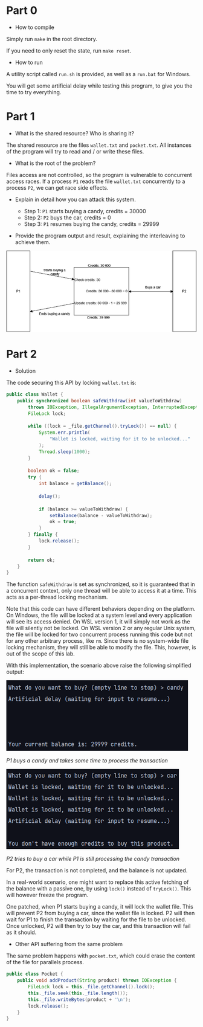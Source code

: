 # Part 0

- How to compile

Simply run `make` in the root directory.

If you need to only reset the state, run `make reset`.

- How to run

A utility script called `run.sh` is provided, as well as a `run.bat` for
Windows.

You will get some artificial delay while testing this program, to give you the
time to try everything.

# Part 1

- What is the shared resource? Who is sharing it?

The shared resource are the files `wallet.txt` and `pocket.txt`. All instances
of the program will try to read and / or write these files.

- What is the root of the problem?

Files access are not controlled, so the program is vulnerable to concurrent
access races. If a process `P1` reads the file `wallet.txt` concurrently to a
process `P2`, we can get race side effects.

- Explain in detail how you can attack this system.

    - Step 1: `P1` starts buying a candy, credits = 30000
    - Step 2: `P2` buys the car, credits = 0
    - Step 3: `P1` resumes buying the candy, credits = 29999

- Provide the program output and result, explaining the interleaving to achieve
  them.

![Diagram](res/report/part1_diagram.png)

# Part 2

- Solution

The code securing this API by locking `wallet.txt` is:

```java
public class Wallet {
    public synchronized boolean safeWithdraw(int valueToWithdraw)
        throws IOException, IllegalArgumentException, InterruptedException {
        FileLock lock;

        while ((lock = _file.getChannel().tryLock()) == null) {
            System.err.println(
                "Wallet is locked, waiting for it to be unlocked..."
            );
            Thread.sleep(1000);
        }

        boolean ok = false;
        try {
            int balance = getBalance();

            delay();

            if (balance >= valueToWithdraw) {
                setBalance(balance - valueToWithdraw);
                ok = true;
            }
        } finally {
            lock.release();
        }

        return ok;
    }
}
```

The function `safeWithdraw` is set as synchronized, so it is guaranteed that in
a concurrent context, only one thread will be able to access it at a time. This
acts as a per-thread locking mechanism.

Note that this code can have different behaviors depending on the platform. On
Windows, the file will be locked at a system level and every application will
see its access denied. On WSL version 1, it will simply not work as the file
will silently not be locked. On WSL version 2 or any regular Unix system, the
file will be locked for two concurrent process running this code but not for any
other arbitrary process, like `rm`. Since there is no system-wide file locking
mechanism, they will still be able to modify the file. This, however, is out of
the scope of this lab.

With this implementation, the scenario above raise the following simplified
output:

![P1](res/report/part2_P1.png)

*P1 buys a candy and takes some time to process the transaction*

![](res/report/part2_P2.png)

*P2 tries to buy a car while P1 is still processing the candy transaction*

For P2, the transaction is not completed, and the balance is not updated.

In a real-world scenario, one might want to replace this active fetching of the
balance with a passive one, by using `lock()` instead of `tryLock()`. This will
however freeze the program.

One patched, when P1 starts buying a candy, it will lock the wallet file. This
will prevent P2 from buying a car, since the wallet file is locked. P2 will then
wait for P1 to finish the transaction by waiting for the file to be unlocked.
Once unlocked, P2 will then try to buy the car, and this transaction will fail
as it should.

- Other API suffering from the same problem

The same problem happens with `pocket.txt`, which could erase the content of the
file for parallels process.

```java
public class Pocket {
    public void addProduct(String product) throws IOException {
        FileLock lock = this._file.getChannel().lock();
        this._file.seek(this._file.length());
        this._file.writeBytes(product + '\n');
        lock.release();
    }
}
```
